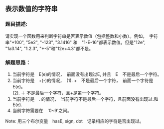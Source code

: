 ## 表示数值的字符串

### 题目描述:
请实现一个函数用来判断字符串是否表示数值（包括整数和小数）。例如，　字符串"+100", "5e2", "-123", "3.1416" 和　"1-E-16"都表示数值。但是"12e", "1a3.14", "1.2.3", "+-5"和"12e+4.3"都不是。　

### 解题思路：
1. 当前字符是　E(e)的情况，　前面没有出现过E, 并且　E　不是最后一个字符。　
2. 当前字符是　+(-)的情况，　(1). +　不是最后一个字符，　前面一个字符是E(e)。　            
                             (2). ＋ 不是最后一个字符，且+是第一个字符。　
3. 当前字符是　. 的情况，　当前字符不是最后一个字符，且前面没有出现过.和E(e). 
4. 当前字符需要在　'0~9'之间。　

Note: 用三个布尔变量　hasE, sign, dot　记录相应的字符是否出现过。　
